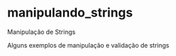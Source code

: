 # manipulando_strings
Manipulação de Strings

Alguns exemplos de manipulação e validação de strings
